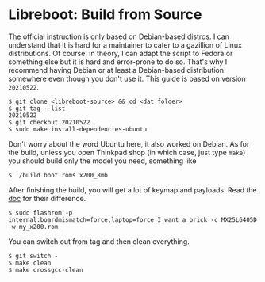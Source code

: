 # Libreboot: Build from Source

The official [instruction](https://libreboot.org/docs/build/) is only based on Debian-based distros. I can understand that it is hard for a maintainer to cater to a gazillion of Linux distributions. Of course, in theory, I can adapt the script to Fedora or something else but it is hard and error-prone to do so. That's why I recommend having Debian or at least a Debian-based distribution somewhere even though you don't use it. This guide is based on version `20210522`.

```
$ git clone <libreboot-source> && cd <dat folder>
$ git tag --list
20210522
$ git checkout 20210522
$ sudo make install-dependencies-ubuntu
```

Don't worry about the word Ubuntu here, it also worked on Debian. As for the build, unless you open Thinkpad shop (in which case, just type `make`) you should build only the model you need, something like

```
$ ./build boot roms x200_8mb
```

After finishing the build, you will get a lot of keymap and payloads. Read the [doc](https://libreboot.org/docs/install/#about-rom-image-file-names) for their difference.

```
$ sudo flashrom -p internal:boardmismatch=force,laptop=force_I_want_a_brick -c MX25L6405D -w my_x200.rom
```

You can switch out from tag and then clean everything.

```
$ git switch -
$ make clean
$ make crossgcc-clean
```
